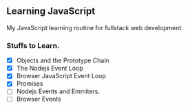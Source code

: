 ## Learning JavaScript

My JavaScript learning routine for fullstack web development.

### Stuffs to Learn.

- [x] Objects and the Prototype Chain
- [x] The Nodejs Event Loop
- [x] Browser JavaScript Event Loop
- [x] Promises
- [ ] Nodejs Events and Emmiters.
- [ ] Browser Events